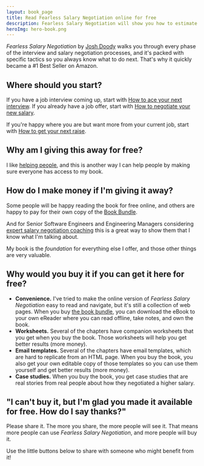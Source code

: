 ```yaml
---
layout: book_page
title: Read Fearless Salary Negotiation online for free
description: Fearless Salary Negotiation will show you how to estimate your market value, ace your job interviews, negotiate starting salary, and get raises and promotions throughout your career. Read it here for free.
heroImg: hero-book.png
---
```

*Fearless Salary Negotiation* by [Josh Doody](/about/) walks you through every phase of the interview and salary negotiation processes, and it's packed with specific tactics so you always know what to do next. That's why it quickly became a #1 Best Seller on Amazon.

## Where should you start?

If you have a job interview coming up, start with [How to ace your next interview](/book/interview/interview-preparation/). If you already have a job offer, start with [How to negotiate your new salary](/book/negotiate/salary-negotiation-strategy-overview/).

If you're happy where you are but want more from your current job, start with [How to get your next raise](/book/raise/how-to-ask-for-a-raise-at-work/).

## Why am I giving this away for free?

I like [helping people](/results/), and this is another way I can help people by making sure everyone has access to my book.

## How do I make money if I'm giving it away?

Some people will be happy reading the book for free online, and others are happy to pay for their own copy of the [Book Bundle](/get-started/).

And for Senior Software Engineers and Engineering Managers considering [expert salary negotiation coaching](/coach/) this is a great way to show them that I know what I'm talking about.

My book is the *foundation* for everything else I offer, and those other things are very valuable.

## Why would you buy it if you can get it here for free?

<ul class="checklist my-6">
   <li><i class="fas fa-check-circle"></i><strong>Convenience.</strong> I've tried to make the online version of <em>Fearless Salary Negotiation</em> easy to read and navigate, but it's still a collection of web pages. When you buy <a href="/get-started/">the book bundle</a>, you can download the eBook to your own eReader where you can read offline, take notes, and own the book.</li>
	 <li><i class="fas fa-check-circle"></i><strong>Worksheets.</strong> Several of the chapters have companion worksheets that you get when you buy the book. Those worksheets will help you get better results (more money).</li>
	 <li><i class="fas fa-check-circle"></i><strong>Email templates.</strong> Several of the chapters have email templates, which are hard to replicate from an HTML page. When you buy the book, you also get your own editable copy of those templates so you can use them yourself and get better results (more money).</li>
	 <li><i class="fas fa-check-circle"></i><strong>Case studies.</strong> When you buy the book, you get case studies that are real stories from real people about how they negotiated a higher salary.</li>
</ul>

## "I can't buy it, but I'm glad you made it available for free. How do I say thanks?"

Please share it. The more you share, the more people will see it. That means more people can use *Fearless Salary Negotiation*, and more people will buy it.

Use the little buttons below to share with someone who might benefit from it!